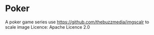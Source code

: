 # Poker
A poker game series
use https://github.com/thebuzzmedia/imgscalr to scale image
Licence: Apache Licence 2.0
